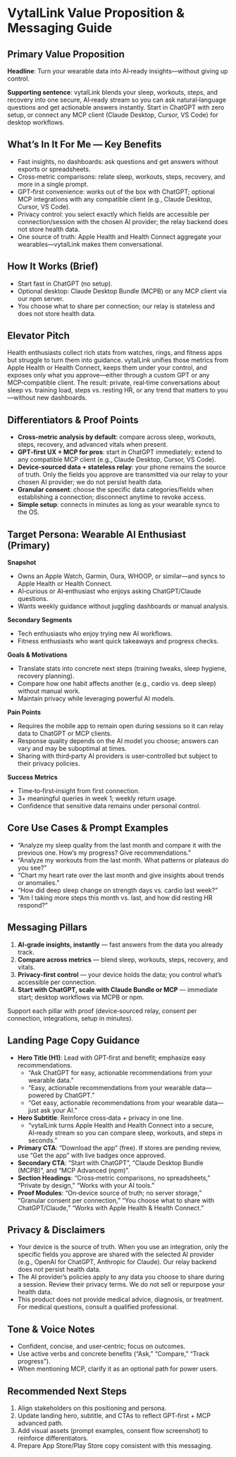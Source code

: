 # VytalLink Value Proposition & Messaging Guide

## Primary Value Proposition
**Headline**: Turn your wearable data into AI‑ready insights—without giving up control.

**Supporting sentence**: vytalLink blends your sleep, workouts, steps, and recovery into one secure, AI‑ready stream so you can ask natural‑language questions and get actionable answers instantly. Start in ChatGPT with zero setup, or connect any MCP client (Claude Desktop, Cursor, VS Code) for desktop workflows.

## What’s In It For Me — Key Benefits
- Fast insights, no dashboards: ask questions and get answers without exports or spreadsheets.
- Cross‑metric comparisons: relate sleep, workouts, steps, recovery, and more in a single prompt.
- GPT‑first convenience: works out of the box with ChatGPT; optional MCP integrations with any compatible client (e.g., Claude Desktop, Cursor, VS Code).
- Privacy control: you select exactly which fields are accessible per connection/session with the chosen AI provider; the relay backend does not store health data.
- One source of truth: Apple Health and Health Connect aggregate your wearables—vytalLink makes them conversational.

## How It Works (Brief)
- Start fast in ChatGPT (no setup).
- Optional desktop: Claude Desktop Bundle (MCPB) or any MCP client via our npm server.
- You choose what to share per connection; our relay is stateless and does not store health data.

## Elevator Pitch
Health enthusiasts collect rich stats from watches, rings, and fitness apps but struggle to turn them into guidance. vytalLink unifies those metrics from Apple Health or Health Connect, keeps them under your control, and exposes only what you approve—either through a custom GPT or any MCP‑compatible client. The result: private, real‑time conversations about sleep vs. training load, steps vs. resting HR, or any trend that matters to you—without new dashboards.

 

## Differentiators & Proof Points
- **Cross‑metric analysis by default**: compare across sleep, workouts, steps, recovery, and advanced vitals when present.
- **GPT‑first UX + MCP for pros**: start in ChatGPT immediately; extend to any compatible MCP client (e.g., Claude Desktop, Cursor, VS Code).
- **Device‑sourced data + stateless relay**: your phone remains the source of truth. Only the fields you approve are transmitted via our relay to your chosen AI provider; we do not persist health data.
- **Granular consent**: choose the specific data categories/fields when establishing a connection; disconnect anytime to revoke access.
- **Simple setup**: connects in minutes as long as your wearable syncs to the OS.

## Target Persona: Wearable AI Enthusiast (Primary)
**Snapshot**
- Owns an Apple Watch, Garmin, Oura, WHOOP, or similar—and syncs to Apple Health or Health Connect.
- AI‑curious or AI‑enthusiast who enjoys asking ChatGPT/Claude questions.
- Wants weekly guidance without juggling dashboards or manual analysis.

**Secondary Segments**
- Tech enthusiasts who enjoy trying new AI workflows.
- Fitness enthusiasts who want quick takeaways and progress checks.

**Goals & Motivations**
- Translate stats into concrete next steps (training tweaks, sleep hygiene, recovery planning).
- Compare how one habit affects another (e.g., cardio vs. deep sleep) without manual work.
- Maintain privacy while leveraging powerful AI models.

**Pain Points**
- Requires the mobile app to remain open during sessions so it can relay data to ChatGPT or MCP clients.
- Response quality depends on the AI model you choose; answers can vary and may be suboptimal at times.
- Sharing with third‑party AI providers is user‑controlled but subject to their privacy policies.

**Success Metrics**
- Time‑to‑first‑insight from first connection.
- 3+ meaningful queries in week 1; weekly return usage.
- Confidence that sensitive data remains under personal control.

## Core Use Cases & Prompt Examples
- “Analyze my sleep quality from the last month and compare it with the previous one. How’s my progress? Give recommendations.”
- “Analyze my workouts from the last month. What patterns or plateaus do you see?”
- “Chart my heart rate over the last month and give insights about trends or anomalies.”
- “How did deep sleep change on strength days vs. cardio last week?”
- “Am I taking more steps this month vs. last, and how did resting HR respond?”

## Messaging Pillars
1. **AI‑grade insights, instantly** — fast answers from the data you already track.
2. **Compare across metrics** — blend sleep, workouts, steps, recovery, and vitals.
3. **Privacy‑first control** — your device holds the data; you control what’s accessible per connection.
4. **Start with ChatGPT, scale with Claude Bundle or MCP** — immediate start; desktop workflows via MCPB or npm.

Support each pillar with proof (device‑sourced relay, consent per connection, integrations, setup in minutes).

## Landing Page Copy Guidance
- **Hero Title (H1)**: Lead with GPT‑first and benefit; emphasize easy recommendations.
  - “Ask ChatGPT for easy, actionable recommendations from your wearable data.”
  - “Easy, actionable recommendations from your wearable data—powered by ChatGPT.”
  - “Get easy, actionable recommendations from your wearable data—just ask your AI.”
- **Hero Subtitle**: Reinforce cross‑data + privacy in one line.
  - “vytalLink turns Apple Health and Health Connect into a secure, AI‑ready stream so you can compare sleep, workouts, and steps in seconds.”
- **Primary CTA**: “Download the app” (free). If stores are pending review, use “Get the app” with live badges once approved.
- **Secondary CTA**: “Start with ChatGPT”, “Claude Desktop Bundle (MCPB)”, and “MCP Advanced (npm)”.
- **Section Headings**: “Cross‑metric comparisons, no spreadsheets,” “Private by design,” “Works with your AI tools.”
- **Proof Modules**: “On‑device source of truth; no server storage,” “Granular consent per connection,” “You choose what to share with ChatGPT/Claude,” “Works with Apple Health & Health Connect.”

## Privacy & Disclaimers
- Your device is the source of truth. When you use an integration, only the specific fields you approve are shared with the selected AI provider (e.g., OpenAI for ChatGPT, Anthropic for Claude). Our relay backend does not persist health data.
- The AI provider’s policies apply to any data you choose to share during a session. Review their privacy terms. We do not sell or repurpose your health data.
- This product does not provide medical advice, diagnosis, or treatment. For medical questions, consult a qualified professional.

## Tone & Voice Notes
- Confident, concise, and user‑centric; focus on outcomes.
- Use active verbs and concrete benefits (“Ask,” “Compare,” “Track progress”).
- When mentioning MCP, clarify it as an optional path for power users.

## Recommended Next Steps
1. Align stakeholders on this positioning and persona.
2. Update landing hero, subtitle, and CTAs to reflect GPT‑first + MCP advanced path.
3. Add visual assets (prompt examples, consent flow screenshot) to reinforce differentiators.
4. Prepare App Store/Play Store copy consistent with this messaging.
